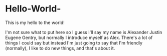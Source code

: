 # Hello-World-
This is my hello to the world!

I'm not sure what to put here so I guess I'll say my name is Alexander Justin Eugene Gentry, but normally I introduce myself as Alex.
There's a lot of things I could say but instead I'm just going to say that I'm friendly (normally), I like to do new things, and that's about it.
